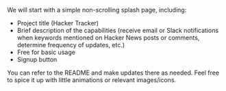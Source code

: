We will start with a simple non-scrolling splash page, including:

- Project title (Hacker Tracker)
- Brief description of the capabilities (receive email or Slack notifications when keywords mentioned on Hacker News posts or comments, determine frequency of updates, etc.)
- Free for basic usage
- Signup button

You can refer to the README and make updates there as needed. Feel free to spice it up with little animations or relevant images/icons.
